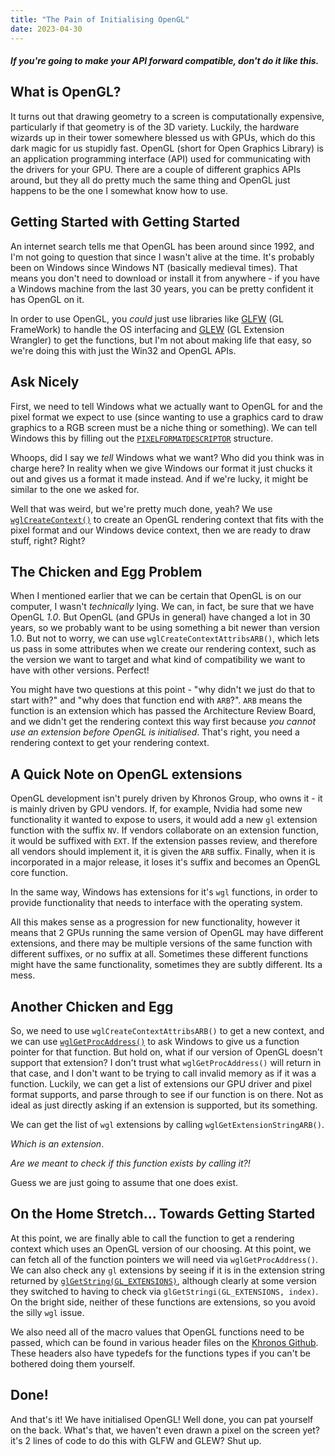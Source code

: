 ```yaml
---
title: "The Pain of Initialising OpenGL"
date: 2023-04-30
---
```


##### *If you're going to make your API forward compatible, don't do it like this.*

## What is OpenGL?
It turns out that drawing geometry to a screen is computationally expensive, particularly if that geometry is of the 3D variety. Luckily, the hardware wizards up in their tower somewhere blessed us with GPUs, which do this dark magic for us stupidly fast. 
OpenGL (short for Open Graphics Library) is an application programming interface (API) used for communicating with the drivers for your GPU. There are a couple of different graphics APIs around, but they all do pretty much the same thing and OpenGL just happens to be the one I somewhat know how to use.

## Getting Started with Getting Started
An internet search tells me that OpenGL has been around since 1992, and I'm not going to question that since I wasn't alive at the time. It's probably been on Windows since Windows NT (basically medieval times). That means you don't need to download or install it from anywhere - if you have a Windows machine from the last 30 years, you can be pretty confident it has OpenGL on it.

In order to use OpenGL, you *could* just use libraries like [GLFW](https://www.glfw.org/) (GL FrameWork) to handle the OS interfacing and [GLEW](https://glew.sourceforge.net/) (GL Extension Wrangler) to get the functions, but I'm not about making life that easy, so we're doing this with just the Win32 and OpenGL APIs.

## Ask Nicely
First, we need to tell Windows what we actually want to OpenGL for and the pixel format we expect to use (since wanting to use a graphics card to draw graphics to a RGB screen must be a niche thing or something). We can tell Windows this by filling out the [`PIXELFORMATDESCRIPTOR`](https://learn.microsoft.com/en-us/windows/win32/api/wingdi/ns-wingdi-pixelformatdescriptor) structure. 

Whoops, did I say we *tell* Windows what we want? Who did you think was in charge here? In reality when we give Windows our format it just chucks it out and gives us a format it made instead. And if we're lucky, it might be similar to the one we asked for.

Well that was weird, but we're pretty much done, yeah?  We use [`wglCreateContext()`](https://learn.microsoft.com/en-us/windows/win32/api/wingdi/nf-wingdi-wglcreatecontext) to create an OpenGL rendering context that fits with the pixel format and our Windows device context, then we are ready to draw stuff, right? Right?

## The Chicken and Egg Problem
When I mentioned earlier that we can be certain that OpenGL is on our computer, I wasn't *technically* lying. We can, in fact, be sure that we have OpenGL *1.0*. But OpenGL (and GPUs in general) have changed a lot in 30 years, so we probably want to be using something a bit newer than version 1.0. But not to worry, we can use `wglCreateContextAttribsARB()`, which lets us pass in some attributes when we create our rendering context, such as the version we want to target and what kind of compatibility we want to have with other versions. Perfect!

You might have two questions at this point - "why didn't we just do that to start with?" and "why does that function end with `ARB`?". `ARB` means the function is an extension which has passed the Architecture Review Board, and we didn't get the rendering context this way first because *you cannot use an extension before OpenGL is initialised*. That's right, you need a rendering context to get your rendering context.

## A Quick Note on OpenGL extensions
OpenGL development isn't purely driven by Khronos Group, who owns it - it is mainly driven by GPU vendors. If, for example, Nvidia had some new functionality it wanted to expose to users, it would add a new `gl` extension function with the suffix `NV`. If vendors collaborate on an extension function, it would be suffixed with `EXT`.  If the extension passes review, and therefore all vendors should implement it, it is given the `ARB` suffix. Finally, when it is incorporated in a major release, it loses it's suffix and becomes an OpenGL core function.

In the same way, Windows has extensions for it's `wgl` functions, in order to provide functionality that needs to interface with the operating system.

All this makes sense as a progression for new functionality, however it means that 2 GPUs running the same version of OpenGL may have different extensions, and there may be multiple versions of the same function with different suffixes, or no suffix at all. Sometimes these different functions might have the same functionality, sometimes they are subtly different. Its a mess.

## Another Chicken and Egg
So, we need to use `wglCreateContextAttribsARB()` to get a new context, and we can use [`wglGetProcAddress()`](https://learn.microsoft.com/en-us/windows/win32/api/wingdi/nf-wingdi-wglgetprocaddress) to ask Windows to give us a function pointer for that function. But hold on, what if our version of OpenGL doesn't support that extension? I don't trust what `wglGetProcAddress()` will return in that case, and I don't want to be trying to call invalid memory as if it was a function. Luckily, we can get a list of extensions our GPU driver and pixel format supports, and parse through to see if our function is on there. Not as ideal as just directly asking if an extension is supported, but its something. 

We can get the list of `wgl` extensions by calling `wglGetExtensionStringARB()`. 

*Which is an extension*. 

*Are we meant to check if this function exists by calling it?!*

Guess we are just going to assume that one does exist.

## On the Home Stretch... Towards Getting Started
At this point, we are finally able to call the function to get a rendering context which uses an OpenGL version of our choosing. At this point, we can fetch all of the function pointers we will need via `wglGetProcAddress()`. We can also check any `gl` extensions by seeing if it is in the extension string returned by [`glGetString(GL_EXTENSIONS)`](https://docs.gl/gl4/glGetString), although clearly at some version they switched to having to check via `glGetStringi(GL_EXTENSIONS, index)`. On the bright side, neither of these functions are extensions, so you avoid the silly `wgl` issue.

We also need all of the macro values that OpenGL functions need to be passed, which can be found in various header files on the [Khronos Github](https://github.com/KhronosGroup/OpenGL-Registry/tree/main/api/GL). These headers also have typedefs for the functions types if you can't be bothered doing them yourself.

## Done!
And that's it! We have initialised OpenGL! Well done, you can pat yourself on the back. What's that, we haven't even drawn a pixel on the screen yet? it's 2 lines of code to do this with GLFW and GLEW? Shut up.